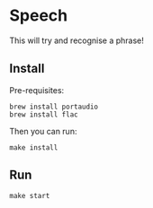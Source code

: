 # Speech

This will try and recognise a phrase!

## Install

Pre-requisites:

```
brew install portaudio
brew install flac
```

Then you can run:
```
make install
```

## Run

```
make start
```